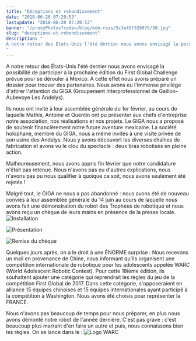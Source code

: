 ```yaml
---
title: "Déceptions et rebondissement"
date: "2018-06-20 07:20:53"
lastupdate: "2018-06-20 07:20:53"
banner: "/proxyPhotos?code=/blog/bob-ross/5c3e45f329075/50.jpg"
slug: "deceptions-et-rebondissement"
description: " 
A notre retour des États-Unis l'été dernier nous avons envisagé la possibilité de participer à la prochaine édition du First Global Challenge p
"
---
```

A notre retour des États-Unis l'été dernier nous avons envisagé la possibilité de participer à la prochaine édition du First Global Challenge prévue pour se dérouler à Mexico.
A cette effet nous avons préparé un dossier pour trouver des partenaires.
Nous avons eu l'immense privilège d'attirer l'attention du GIGA (Groupement Interprofessionnel de Gaillon-Aubevoye Les Andelys).

Ils nous ont invité à leur assemblée générale du 1er février, au cours de laquelle Mathis, Antoine et Quentin ont pu présenter aux chefs d'entreprise notre association, nos réalisations et nos projets.
Le GIGA nous a proposé de soutenir financièrement notre future aventure mexicaine.
La société holophane, membre du GIGA, nous a même invités à une visite privée de son usine des Andelys. Nous y avons découvert les diverses chaînes de fabrication et avons vu le clou du spectacle : deux bras robotisés en pleine action.

Malheureusement, nous avons appris fin février que notre candidature n'était pas retenue. Nous n'avons pas eu d'autres explications, nous n'avons pas pu nous qualifier à quoique ce soit, nous avons seulement été rejetés !

Malgré tout, le GIGA ne nous a pas abandonné : nous avons été de nouveau conviés à leur assemblée générale du 14 juin au cours de laquelle nous avons fait une démonstration du robot des Trophées de robotique et nous avons reçu un chèque de leurs mains en présence de la presse locale.
 ![Installation](/proxyPhotos?code=/blog/bob-ross/5c3e45f60b0ec/50.jpg "Installation")

![Présentation](/proxyPhotos?code=/blog/bob-ross/5c3e45f99b9ed/50.jpg "Présentation")

![Remise du chèque](/proxyPhotos?code=/blog/bob-ross/5c3e45f329075/50.jpg "Remise du chèque")

Quelques jours après, on a le droit à une ÉNORME surprise :
Nous recevons un mail en provenance de Chine, nous informant qu'ils organisent une compétition internationale de robotique pour les adolescents appelée WARC (World Adolescent Robotic Contest). Pour cette 18ième édition, ils souhaitent ajouter une catégorie qui reprendrait les règles du jeu de la compétition First Global de 2017. Dans cette catégorie, s'opposeraient en alliance 15 équipes chinoises et 15 équipes internationales ayant participé à la compétition à Washington. Nous avons été choisis pour représenter la FRANCE.

Nous n'avons pas beaucoup de temps pour nous préparer, en plus nous avons démonté notre robot de l'année dernière. C'est pas grave : c'est beaucoup plus marrant d'en faire un autre et puis, nous connaissons bien les règles.
On se lance dans le :
![Logo WARC](/proxyPhotos?code=/blog/bob-ross/5c3e45ffe6309/50.png "Logo WARC")








    